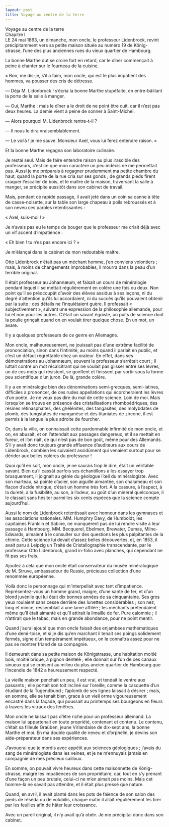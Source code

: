 ```yaml
---
layout: post
title: Voyage au centre de la terre
---
```


<p>Voyage au centre de la terre<br />Chapitre I<br />LE 24 mai 1863, un dimanche, mon oncle, le professeur Lidenbrock, revint précipitamment vers sa petite maison située au numéro 19 de König-strasse, l’une des plus anciennes rues du vieux quartier de Hambourg. </p>
<p>La bonne Marthe dut se croire fort en retard, car le dîner commençait à peine à chanter sur le fourneau de la cuisine. </p>
<p>« Bon, me dis-je, s’il a faim, mon oncle, qui est le plus impatient des hommes, va pousser des cris de détresse. </p>
<p>— Déja M. Lidonbrock ! s’écria la bonne Marthe stupéfaite, en entre-bâillant la porte de la salle à manger. </p>
<p>— Oui, Marthe ; mais le dîner a le droit de ne point être cuit, car il n’est pas deux heures. La demie vient à peine de sonner à Saint-Michel. </p>
<p>— Alors pourquoi M. Lidenbrock rentre-t-il ? </p>
<p>— Il nous le dira vraisemblablement. </p>
<p>— Le voilà ! je me sauve. Monsieur Axel, vous lui ferez entendre raison. » </p>
<p>Et la bonne Marthe regagna son laboratoire culinaire. </p>
<p>Je restai seul. Mais de faire entendre raison au plus irascible des professeurs, c’est ce que mon caractère un peu indécis ne me permettait pas. Aussi je me préparais à regagner prudemment ma petite chambre du haut, quand la porte de la rue cria sur ses gonds ; de grands pieds firent craquer l’escalier de bois, et le maître de la maison, traversant la salle à manger, se précipite aussitôt dans son cabinet de travail. </p>
<p>Mais, pendant ce rapide passage, il avait jeté dans un coin sa canne à tête de casse-noisette, sur la table son large chapeau à poils rebroussés et à son neveu ces paroles retentissantes : </p>
<p>« Axel, suis-moi ! » </p>
<p>Je n’avais pas eu le temps de bouger que le professeur me criait déjà avec un vif accent d’impatience : </p>
<p>« Eh bien ! tu n’es pas encore ici ? » </p>
<p>Je m’élançai dans le cabinet de mon redoutable maître. </p>
<p>Otto Lidenbrock n’était pas un méchant homme, j’en conviens volontiers ; mais, à moins de changements improbables, il mourra dans la peau d’un terrible original. </p>
<p>Il était professeur au Johannæum, et faisait un cours de minéralogie pendant lequel il se mettait régulièrement en colère une fois ou deux. Non point qu’il se préoccupât d’avoir des élèves assidus à ses leçons, ni du degré d’attention qu’ils lui accordaient, ni du succès qu’ils pouvaient obtenir par la suite ; ces détails ne l’inquiétaient guère. Il professait « subjectivement », suivant une expression de la philosophie allemande, pour lui et non pour les autres. C’était un savant égoïste, un puits de science dont la poulie grinçait quand on en voulait tirer quelque chose. En un mot, un avare. </p>
<p>Il y a quelques professeurs de ce genre en Allemagne. </p>
<p>Mon oncle, malheureusement, ne jouissait pas d’une extrême facilité de prononciation, sinon dans l’intimité, au moins quand il parlait en public, et c’est un défaut regrettable chez un orateur. En effet, dans ses démonstrations au Johannæum, souvent le professeur s’arrêtait court ; il luttait contre un mot récalcitrant qui ne voulait pas glisser entre ses lèvres, un de ces mots qui résistent, se gonflent et finissent par sortir sous la forme peu scientifique d’un juron. De là, grande colère. </p>
<p>Il y a en minéralogie bien des dénominations semi-grecques, semi-latines, difficiles à prononcer, de ces rudes appellations qui écorcheraient les lèvres d’un poète. Je ne veux pas dire du mal de cette science. Loin de moi. Mais lorsqu’on se trouve en présence des cristallisations rhomboédriques, des résines rétinasphaltes, des ghélénites, des tangasites, des molybdates de plomb, des tungstates de manganèse et des titaniates de zircone, il est permis à la langue la plus adroite de fourcher. </p>
<p>Or, dans la ville, on connaissait cette pardonnable infirmité de mon oncle, et on, en abusait, et on l’attendait aux passages dangereux, et il se mettait en fureur, et l’on riait, ce qui n’est pas de bon goût, même pour des Allemands. S’il y avait donc toujours grande affluence d’auditeurs aux cours de Lidenbrock, combien les suivaient assidûment qui venaient surtout pour se dérider aux belles colères du professeur ! </p>
<p>Quoi qu’il en soit, mon oncle, je ne saurais trop le dire, était un véritable savant. Bien qu’il cassât parfois ses échantillons à les essayer trop brusquement, il joignait au génie du géologue l’œil du minéralogiste. Avec son marteau, sa pointe d’acier, son aiguille aimantée, son chalumeau et son flacon d’acide nitrique, c’était un homme très fort. A la cassure, à l’aspect, à la dureté, à la fusibilité, au son, à l’odeur, au goût d’un minéral quelconque, il le classait sans hésiter parmi les six cents espèces que la science compte aujourd’hui. </p>
<p>Aussi le nom de Lidenbrock retentissait avec honneur dans les gymnases et les associations nationales. MM. Humphry Davy, de Humboldt, les capitaines Franklin et Sabine, ne manquèrent pas de lui rendre visite à leur passage à Hambourg. MM. Becquerel, Ebelmen, Brewater, Dumas, Milne-Edwards, aimaient à le consulter sur des questions les plus palpitantes de la chimie. Cette science lui devait d’assez belles découvertes, et, en 1853, il avait paru à Leipzig un Traité de Cristallographie transcendante, par le professeur Otto Lidenbrock, grand in-folio avec planches, qui cependant ne fit pas ses frais. </p>
<p>Ajoutez à cela que mon oncle était conservateur du musée minéralogique de M. Struve, ambassadeur de Russie, précieuse collection d’une renommée européenne. </p>
<p>Voilà donc le personnage qui m’interpellait avec tant d’impatience. Représentez-vous un homme grand, maigre, d’une santé de fer, et d’un blond juvénile qui lui ôtait dix bonnes années de sa cinquantaine. Ses gros yeux roulaient sans cesse derrière des lunettes considérables ; son nez, long et mince, ressemblait à une lame affilée ; les méchants prétendaient même qu’il était aimanté et qu’il attirait la limaille de fer. Pure calomnie ; il n’attirait que le tabac, mais en grande abondance, pour ne point mentir. </p>
<p>Quand j’aurai ajouté que mon oncle faisait des enjambées mathématiques d’une demi-toise, et si je dis qu’en marchant il tenait ses poings solidement fermés, signe d’un tempérament impétueux, on le connaîtra assez pour ne pas se montrer friand de sa compagnie. </p>
<p>Il demeurait dans sa petite maison de Königstrasse, une habitation moitié bois, moitié brique, à pignon dentelé ; elle donnait sur l’un de ces canaux sinueux qui se croisent au milieu du plus ancien quartier de Hambourg que l’incendie de 1842 a heureusement respecté. </p>
<p>La vieille maison penchait un peu, il est vrai, et tendait le ventre aux passants ; elle portait son toit incliné sur l’oreille, comme la casquette d’un étudiant de la Tugendbund ; l’aplomb de ses lignes laissait à désirer ; mais, en somme, elle se tenait bien, grace à un vieil orme vigoureusement encastré dans la façade, qui poussait au printemps ses bourgeons en fleurs à travers les vitraux des fenêtres. </p>
<p>Mon oncle ne laissait pas d’être riche pour un professeur allemand. La maison lui appartenait en toute propriété, contenant et contenu. Le contenu, c’était sa filleule Graüben, jeune Virlandaise de dix-sept ans, la bonne Marthe et moi. En ma double qualité de neveu et d’orphelin, je devins son aide-préparateur dans ses expériences. </p>
<p>J’avouerai que je mordis avec appétit aux sciences géologiques ; j’avais du sang de minéralogiste dans les veines, et je ne m’ennuyais jamais en compagnie de mes précieux cailloux. </p>
<p>En somme, on pouvait vivre heureux dans cette maisonnette de König-strasse, malgré les impatiences de son propriétaire, car, tout en s’y prenant d’une façon un peu brutale, celui-ci ne m’en aimait pas moins. Mais cet homme-là ne savait pas attendre, et il était plus pressé que nature. </p>
<p>Quand, en avril, il avait planté dans les pots de faïence de son salon des pieds de réséda ou de volubilis, chaque matin il allait régulièrement les tirer par les feuilles afin de hâter leur croissance. </p>
<p>Avec un pareil original, il n’y avait qu’à obéir. Je me précipitai donc dans son cabinet.</p>
<p></p>
